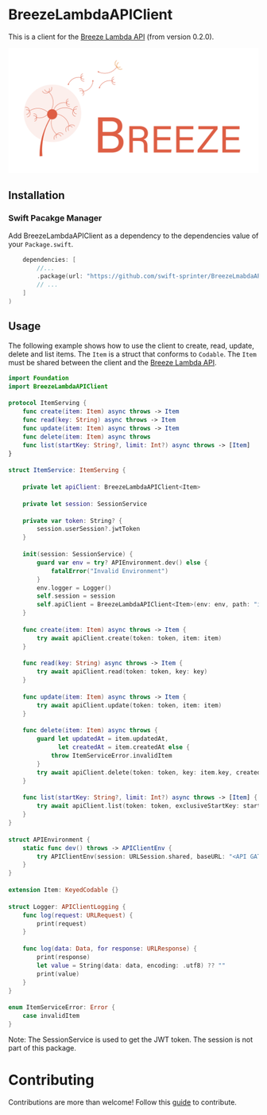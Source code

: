 # BreezeLambdaAPIClient

This is a client for the [Breeze Lambda API](https://github.com/swift-sprinter/Breeze) (from version 0.2.0).

![Breeze](logo.png)

## Installation

### Swift Pacakge Manager

Add BreezeLambdaAPIClient as a dependency to the dependencies value of your `Package.swift`.

```swift
    dependencies: [
        //...
        .package(url: "https://github.com/swift-sprinter/BreezeLmabdaAPIClient.git", from: "0.2.0"),
        // ...
    ]
)
```

## Usage

The following example shows how to use the client to create, read, update, delete and list items.
The `Item` is a struct that conforms to `Codable`.
The `Item` must be shared between the client and the [Breeze Lambda API](https://github.com/swift-sprinter/Breeze).

```swift
import Foundation
import BreezeLambdaAPIClient

protocol ItemServing {
    func create(item: Item) async throws -> Item
    func read(key: String) async throws -> Item
    func update(item: Item) async throws -> Item
    func delete(item: Item) async throws
    func list(startKey: String?, limit: Int?) async throws -> [Item]
}

struct ItemService: ItemServing {
    
    private let apiClient: BreezeLambdaAPIClient<Item>
    
    private let session: SessionService
    
    private var token: String? {
        session.userSession?.jwtToken
    }
    
    init(session: SessionService) {
        guard var env = try? APIEnvironment.dev() else {
            fatalError("Invalid Environment")
        }
        env.logger = Logger()
        self.session = session
        self.apiClient = BreezeLambdaAPIClient<Item>(env: env, path: "items", additionalHeaders: [:])
    }
    
    func create(item: Item) async throws -> Item {
        try await apiClient.create(token: token, item: item)
    }
    
    func read(key: String) async throws -> Item {
        try await apiClient.read(token: token, key: key)
    }
    
    func update(item: Item) async throws -> Item {
        try await apiClient.update(token: token, item: item)
    }
    
    func delete(item: Item) async throws {
        guard let updatedAt = item.updatedAt,
              let createdAt = item.createdAt else {
            throw ItemServiceError.invalidItem
        }
        try await apiClient.delete(token: token, key: item.key, createdAt: createdAt, updatedAt: updatedAt)
    }
    
    func list(startKey: String?, limit: Int?) async throws -> [Item] {
        try await apiClient.list(token: token, exclusiveStartKey: startKey, limit: limit)
    }
}

struct APIEnvironment {
    static func dev() throws -> APIClientEnv {
        try APIClientEnv(session: URLSession.shared, baseURL: "<API GATEWAY URL>", logger: nil)
    }
}

extension Item: KeyedCodable {}

struct Logger: APIClientLogging {
    func log(request: URLRequest) {
        print(request)
    }
    
    func log(data: Data, for response: URLResponse) {
        print(response)
        let value = String(data: data, encoding: .utf8) ?? ""
        print(value)
    }
}

enum ItemServiceError: Error {
    case invalidItem
}
```

Note:
The SessionService is used to get the JWT token. The session is not part of this package.

# Contributing

Contributions are more than welcome! Follow this [guide](https://github.com/swift-sprinter/BreezeLambdaAPIClient/blob/main/CONTRIBUTING.md) to contribute.